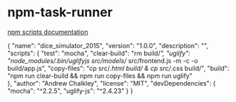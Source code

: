 # npm-task-runner

<a href="https://docs.npmjs.com/misc/scripts">npm scripts documentation</a>

{
  "name": "dice_simulator_2015",
  "version": "1.0.0",
  "description": "",
  "scripts": {
    "test": "mocha",
    "clear-build": "rm build/*",
    "uglify": "node_modules/.bin/uglifyjs src/models/* src/frontend.js -m -c -o build/app.js",
    "copy-files": "cp src/*.html build/ & cp src/*.css build/",
    "build": "npm run clear-build && npm run copy-files && npm run uglify"     
  },
  "author": "Andrew Chalkley",
  "license": "MIT",
  "devDependencies": {
    "mocha": "^2.2.5",
    "uglify-js": "^2.4.23"
  }
}